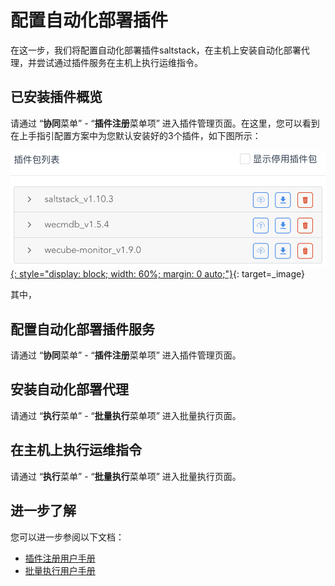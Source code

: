 # 配置自动化部署插件

在这一步，我们将配置自动化部署插件saltstack，在主机上安装自动化部署代理，并尝试通过插件服务在主机上执行运维指令。


## 已安装插件概览

请通过 “**协同**菜单” - “**插件注册**菜单项” 进入插件管理页面。在这里，您可以看到在上手指引配置方案中为您默认安装好的3个插件，如下图所示：

[![上手指引插件列表](images/bootcamp/bootcamp-plugin-list.png){: style="display: block; width: 60%; margin: 0 auto;"}](images/bootcamp/bootcamp-plugin-list.png){: target=\_image}

其中，

## 配置自动化部署插件服务

请通过 “**协同**菜单” - “**插件注册**菜单项” 进入插件管理页面。


## 安装自动化部署代理

请通过 “**执行**菜单” - “**批量执行**菜单项” 进入批量执行页面。


## 在主机上执行运维指令

请通过 “**执行**菜单” - “**批量执行**菜单项” 进入批量执行页面。


## 进一步了解

您可以进一步参阅以下文档：

- [插件注册用户手册](manual-plugin.md)
- [批量执行用户手册](manual-batch-execution.md)
